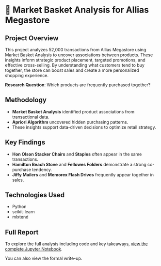 # 🛒 Market Basket Analysis for Allias Megastore

## Project Overview  
This project analyzes 52,000 transactions from Allias Megastore using Market Basket Analysis to uncover associations between products. These insights inform strategic product placement, targeted promotions, and effective cross-selling. By understanding what customers tend to buy together, the store can boost sales and create a more personalized shopping experience.

**Research Question**: Which products are frequently purchased together?

## Methodology  
- **Market Basket Analysis** identified product associations from transactional data.
- **Apriori Algorithm** uncovered hidden purchasing patterns.
- These insights support data-driven decisions to optimize retail strategy.

## Key Findings  
- **Hon Olson Stacker Chairs** and **Staples** often appear in the same transactions.
- **Hamilton Beach Stove** and **Fellowes Folders** demonstrate a strong co-purchase tendency.
- **Jiffy Mailers** and **Memorex Flash Drives** frequently appear together in sales.

## Technologies Used  
- Python  
- scikit-learn  
- mlxtend  

## Full Report  
To explore the full analysis including code and key takeaways, [view the complete Jupyter Notebook](./D599%20Task%203.ipynb).

You can also view the formal write-up.
